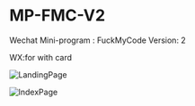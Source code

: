 # MP-FMC-V2
Wechat Mini-program : FuckMyCode
Version: 2


WX:for with card


![LandingPage](https://github.com/pitipon/MP-FMC-V1/blob/master/screenshot/Screen%20Shot%202018-04-23%20at%2014.57.01.png)


![IndexPage](https://github.com/pitipon/MP-FMC-V2/blob/master/screenshot/Screen%20Shot%202018-04-23%20at%2015.30.22.png)
